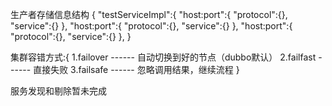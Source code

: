 生产者存储信息结构
{
	"testServiceImpl":{
		"host:port":{
			"protocol":{},
			"service":{}
		},
		"host:port":{
			"protocol":{},
			"service":{}
		},
		"host:port":{
			"protocol":{},
			"service":{}
		},
}


集群容错方式:{
	1.failover ------ 自动切换到好的节点（dubbo默认）
	2.failfast ------ 直接失败
	3.failsafe ------ 忽略调用结果，继续流程
}


服务发现和剔除暂未完成
